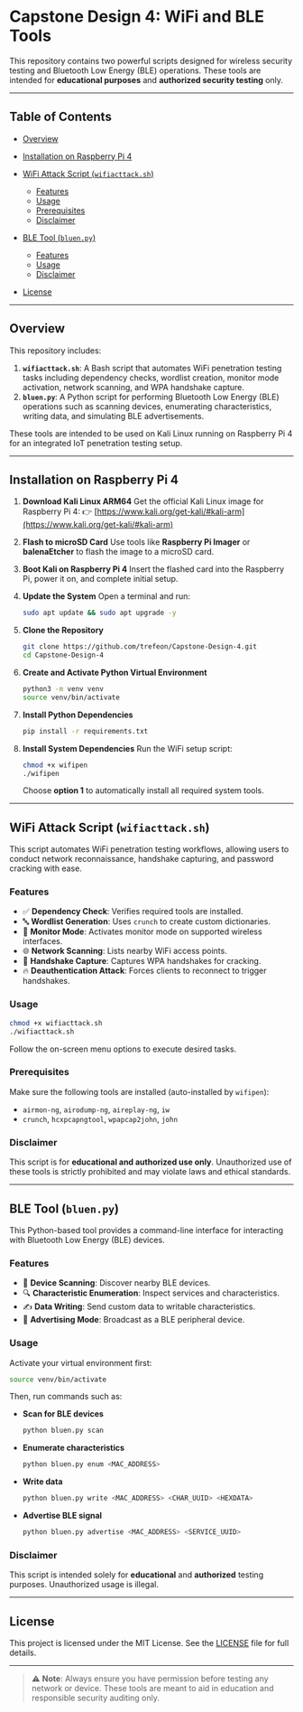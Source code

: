 # Capstone Design 4: WiFi and BLE Tools

This repository contains two powerful scripts designed for wireless security testing and Bluetooth Low Energy (BLE) operations. These tools are intended for **educational purposes** and **authorized security testing** only.

---

## Table of Contents

* [Overview](#overview)
* [Installation on Raspberry Pi 4](#installation-on-raspberry-pi-4)
* [WiFi Attack Script (`wifiacttack.sh`)](#wifi-attack-script-wifiacttacksh)

  * [Features](#features)
  * [Usage](#usage)
  * [Prerequisites](#prerequisites)
  * [Disclaimer](#disclaimer)
* [BLE Tool (`bluen.py`)](#ble-tool-bluenpy)

  * [Features](#features-1)
  * [Usage](#usage-1)
  * [Disclaimer](#disclaimer-1)
* [License](#license)

---

## Overview

This repository includes:

1. **`wifiacttack.sh`**: A Bash script that automates WiFi penetration testing tasks including dependency checks, wordlist creation, monitor mode activation, network scanning, and WPA handshake capture.
2. **`bluen.py`**: A Python script for performing Bluetooth Low Energy (BLE) operations such as scanning devices, enumerating characteristics, writing data, and simulating BLE advertisements.

These tools are intended to be used on Kali Linux running on Raspberry Pi 4 for an integrated IoT penetration testing setup.

---

## Installation on Raspberry Pi 4

1. **Download Kali Linux ARM64**
   Get the official Kali Linux image for Raspberry Pi 4:
   👉 [https://www.kali.org/get-kali/#kali-arm](https://www.kali.org/get-kali/#kali-arm)

2. **Flash to microSD Card**
   Use tools like **Raspberry Pi Imager** or **balenaEtcher** to flash the image to a microSD card.

3. **Boot Kali on Raspberry Pi 4**
   Insert the flashed card into the Raspberry Pi, power it on, and complete initial setup.

4. **Update the System**
   Open a terminal and run:

   ```bash
   sudo apt update && sudo apt upgrade -y
   ```

5. **Clone the Repository**

   ```bash
   git clone https://github.com/trefeon/Capstone-Design-4.git
   cd Capstone-Design-4
   ```

6. **Create and Activate Python Virtual Environment**

   ```bash
   python3 -m venv venv
   source venv/bin/activate
   ```

7. **Install Python Dependencies**

   ```bash
   pip install -r requirements.txt
   ```

8. **Install System Dependencies**
   Run the WiFi setup script:

   ```bash
   chmod +x wifipen
   ./wifipen
   ```

   Choose **option 1** to automatically install all required system tools.

---

## WiFi Attack Script (`wifiacttack.sh`)

This script automates WiFi penetration testing workflows, allowing users to conduct network reconnaissance, handshake capturing, and password cracking with ease.

### Features

* ✅ **Dependency Check**: Verifies required tools are installed.
* 🔤 **Wordlist Generation**: Uses `crunch` to create custom dictionaries.
* 📡 **Monitor Mode**: Activates monitor mode on supported wireless interfaces.
* 🌐 **Network Scanning**: Lists nearby WiFi access points.
* 🤝 **Handshake Capture**: Captures WPA handshakes for cracking.
* 🔥 **Deauthentication Attack**: Forces clients to reconnect to trigger handshakes.

### Usage

```bash
chmod +x wifiacttack.sh
./wifiacttack.sh
```

Follow the on-screen menu options to execute desired tasks.

### Prerequisites

Make sure the following tools are installed (auto-installed by `wifipen`):

* `airmon-ng`, `airodump-ng`, `aireplay-ng`, `iw`
* `crunch`, `hcxpcapngtool`, `wpapcap2john`, `john`

### Disclaimer

This script is for **educational and authorized use only**. Unauthorized use of these tools is strictly prohibited and may violate laws and ethical standards.

---

## BLE Tool (`bluen.py`)

This Python-based tool provides a command-line interface for interacting with Bluetooth Low Energy (BLE) devices.

### Features

* 📡 **Device Scanning**: Discover nearby BLE devices.
* 🔍 **Characteristic Enumeration**: Inspect services and characteristics.
* ✍️ **Data Writing**: Send custom data to writable characteristics.
* 📢 **Advertising Mode**: Broadcast as a BLE peripheral device.

### Usage

Activate your virtual environment first:

```bash
source venv/bin/activate
```

Then, run commands such as:

* **Scan for BLE devices**

  ```bash
  python bluen.py scan
  ```

* **Enumerate characteristics**

  ```bash
  python bluen.py enum <MAC_ADDRESS>
  ```

* **Write data**

  ```bash
  python bluen.py write <MAC_ADDRESS> <CHAR_UUID> <HEXDATA>
  ```

* **Advertise BLE signal**

  ```bash
  python bluen.py advertise <MAC_ADDRESS> <SERVICE_UUID>
  ```

### Disclaimer

This script is intended solely for **educational** and **authorized** testing purposes. Unauthorized usage is illegal.

---

## License

This project is licensed under the MIT License. See the [LICENSE](LICENSE) file for full details.

---

> ⚠️ **Note**: Always ensure you have permission before testing any network or device. These tools are meant to aid in education and responsible security auditing only.
